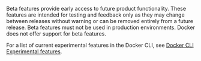 Beta features provide early access to future product functionality.
These features are intended for testing and feedback only as they may change
between releases without warning or can be removed entirely from a future
release. Beta features must not be used in production environments.
Docker does not offer support for beta features.

For a list of current experimental features in the Docker CLI, see [Docker CLI Experimental features](https://github.com/docker/cli/blob/master/experimental/README.md).
